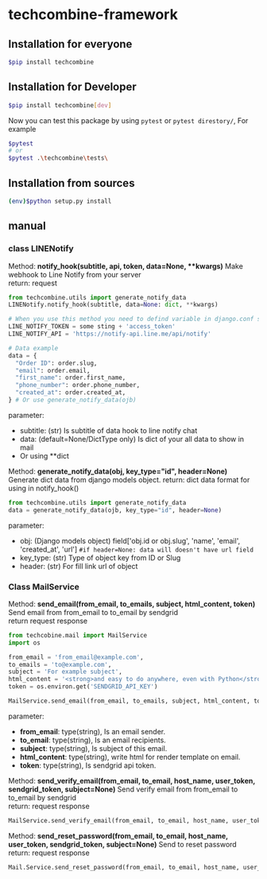 # techcombine-framework

## Installation for everyone
```bash
$pip install techcombine
```

## Installation for Developer
```bash
$pip install techcombine[dev]
```
Now you can test this package by using ```pytest``` or ```pytest direstory/```, For example
```bash
$pytest
# or
$pytest .\techcombine\tests\
```

## Installation from sources
```bash
(env)$python setup.py install
```

## manual
### class LINENotify
Method: **notify_hook(subtitle, api, token, data=None, \*\*kwargs)** Make webhook to Line Notify from your server<br>
    return: request
```python
from techcombine.utils import generate_notify_data
LINENotify.notify_hook(subtitle, data=None: dict, **kwargs)

# When you use this method you need to defind variable in django.conf settings
LINE_NOTIFY_TOKEN = some sting + 'access_token'
LINE_NOTIFY_API = 'https://notify-api.line.me/api/notify'

# Data example
data = {
  "Order ID": order.slug,
  "email": order.email,
  "first_name": order.first_name,
  "phone_number": order.phone_number,
  "created_at": order.created_at,
} # Or use generate_notify_data(ojb)
```
parameter:<br>
- subtitle: (str) Is subtitle of data hook to line notify chat
- data: (default=None/DictType only) Is dict of your all data to show in mail
- Or using **dict

Method: **generate_notify_data(obj, key_type="id", header=None)** Generate dict data from django models object.
    return: dict data format for using in notify_hook()
```python
from techcombine.utils import generate_notify_data
data = generate_notify_data(ojb, key_type="id", header=None)
```
parameter:<br>
- obj: (Django models object) field['obj.id or obj.slug', 'name', 'email', 'created_at', 'url'] ```#if header=None: data will doesn't have url field```
- key_type: (str) Type of object key from ID or Slug
- header: (str) For fill link url of object

### Class MailService
Method: **send_email(from_email, to_emails, subject, html_content, token)** Send email from from_email to to_email by sendgrid<br>
        return request response
```python
from techcobine.mail import MailService
import os

from_email = 'from_email@example.com',
to_emails = 'to@example.com',
subject = 'For example subject',
html_content = '<strong>and easy to do anywhere, even with Python</strong>'
token = os.environ.get('SENDGRID_API_KEY')

MailService.send_email(from_email, to_emails, subject, html_content, token)
```
parameter:
- **from_email**: type(string), Is an email sender.
- **to_email**: type(string), Is an email recipients.
- **subject**: type(string), Is subject of this email.
- **html_content**: type(string), write html for render template on email.
- **token**: type(string), Is sendgrid api token.


Method: **send_verify_email(from_email, to_email, host_name, user_token, sendgrid_token, subject=None)** Send verify email from from_email to to_email by sendgrid<br>
return: request response
```python
MailService.send_verify_email(from_email, to_email, host_name, user_tokenm sendrid_token)
```

Method: **send_reset_password(from_email, to_email, host_name, user_token, sendgrid_token, subject=None)** Send to reset password<br>
return: request response
```python
Mail.Service.send_reset_password(from_email, to_email, host_name, user_tokenm sendrid_token)
```